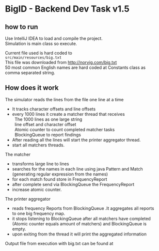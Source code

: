 # BigID - Backend Dev Task v1.5

## how to run 


Use IntelliJ IDEA to load and compile the project.<BR>
Simulation is main class so execute.

Current file used is hard coded to <br> 
`src/main/resources/big.txt` <br> 
This file was downloaded from   http://norvig.com/big.txt <br>
50 most common English names are hard coded at Constants class as comma separated string.<br>


## How does it work

The simulator reads the lines from the file one line at a time<br>
- It tracks character offsets and line offsets<br>
- every 1000 lines it create a matcher thread that receives <br>
  &nbsp;  The 1000 lines as one large string <br>
  &nbsp;  line offset and character offset<br>
  &nbsp;  Atomic counter to count completed matcher tasks<br>
  &nbsp;  BlockingQueue to report findings <br>
 - After reading all the lines will start  the printer aggregator thread.
 - start all matchers threads.


The matcher 

- transforms large line to lines
- searches for the names in each line using java Pattern and Match (generating regular expression from the names)
- for each match found store in FrequencyReport
- after complete send via BlockingQueue the FrequencyReport
- increase atomic counter.

The printer aggregator

- reads frequency Reports from BlockingQueue .It aggregates all reports to one big frequency map.
- it stops listening to BlockingQueue after all matchers have completed (Atomic counter equals amount of matchers)  and BlockingQueue is empty.
- upon exiting from the thread it will print the aggregated information 


Output file from execution with big.txt can be found at 









